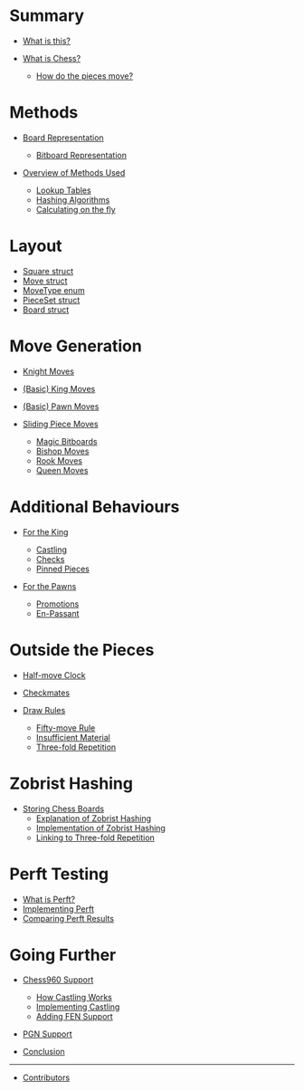 # Summary

- [What is this?](index.md)

- [What is Chess?](What_is_Chess.md)
    - [How do the pieces move?](Movement_of_Pieces.md)

# Methods

- [Board Representation](Board_Representation.md)
    - [Bitboard Representation]()

- [Overview of Methods Used]()
    - [Lookup Tables]()
    - [Hashing Algorithms]()
    - [Calculating on the fly]()

# Layout

- [Square struct]()
- [Move struct]()
- [MoveType enum]()
- [PieceSet struct]()
- [Board struct]()

# Move Generation

- [Knight Moves]()

- [(Basic) King Moves]()

- [(Basic) Pawn Moves]()

- [Sliding Piece Moves]()
    - [Magic Bitboards]()
    - [Bishop Moves]()
    - [Rook Moves]()
    - [Queen Moves]()

# Additional Behaviours

- [For the King]()
    - [Castling]()
    - [Checks]()
    - [Pinned Pieces]()

- [For the Pawns]()
    - [Promotions]()
    - [En-Passant]()

# Outside the Pieces

- [Half-move Clock]()

- [Checkmates]()

- [Draw Rules]()
    - [Fifty-move Rule]()
    - [Insufficient Material]()
    - [Three-fold Repetition]()

# Zobrist Hashing

- [Storing Chess Boards]()
    - [Explanation of Zobrist Hashing]()
    - [Implementation of Zobrist Hashing]()
    - [Linking to Three-fold Repetition]()

# Perft Testing

- [What is Perft?]()
- [Implementing Perft]()
- [Comparing Perft Results]()

# Going Further

- [Chess960 Support]()
    - [How Castling Works]()
    - [Implementing Castling]()
    - [Adding FEN Support]()

- [PGN Support]()

- [Conclusion]()

---

- [Contributors](Contributors.md)